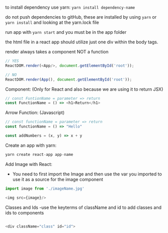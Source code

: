 to install dependency use yarn: `yarn install dependency-name`

do not push dependencies to gitHub, these are installed by using `yarn` or `yarn install` and looking at the yarn.lock file

run app with `yarn start` and you must be in the app folder

the html file in a react app should utilize just one div within the body tags.

render always takes a component NOT a function

```js
// YES
ReactDOM.render(<App/>, document.getElementById('root'));

// NO
ReactDOM.render(App(), document.getElementById('root'));
```

Component: (Only for React and also because we are using it to return JSX)

```js
// const FuntionName = parameter => return
const FunctionName = () => <h1>Return</h1>
```

Arrow Function: (Javascript)

```js
// const functionName = parameter => return
const functionName = () => "Hello"

const addNumbers = (x, y) => x + y
```

Create an app with yarn:
```js
yarn create react-app app-name
```

Add Image with React:

- You need to first import the Image and then use the var you imported to use it as a source for the image component

```js
import image from './imageName.jpg'

<img src={image}/>
```

Classes and Ids
-use the keyterms of className and id to add classes and ids to components
```js

<div className="class" id="id">
```
